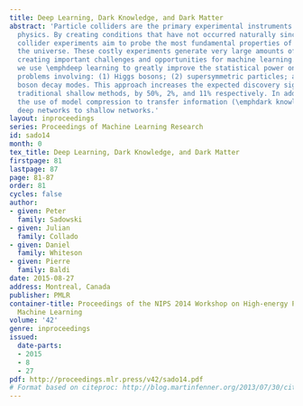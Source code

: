 ```yaml
---
title: Deep Learning, Dark Knowledge, and Dark Matter
abstract: 'Particle colliders are the primary experimental instruments of high-energy
  physics. By creating conditions that have not occurred naturally since the Big Bang,
  collider experiments aim to probe the most fundamental properties of matter and
  the universe. These costly experiments generate very large amounts of noisy data,
  creating important challenges and opportunities for machine learning. In this work
  we use \emphdeep learning to greatly improve the statistical power on three benchmark
  problems involving: (1) Higgs bosons; (2) supersymmetric particles; and (3) Higgs
  boson decay modes. This approach increases the expected discovery significance over
  traditional shallow methods, by 50%, 2%, and 11% respectively. In addition, we explore
  the use of model compression to transfer information (\emphdark knowledge) from
  deep networks to shallow networks.'
layout: inproceedings
series: Proceedings of Machine Learning Research
id: sado14
month: 0
tex_title: Deep Learning, Dark Knowledge, and Dark Matter
firstpage: 81
lastpage: 87
page: 81-87
order: 81
cycles: false
author:
- given: Peter
  family: Sadowski
- given: Julian
  family: Collado
- given: Daniel
  family: Whiteson
- given: Pierre
  family: Baldi
date: 2015-08-27
address: Montreal, Canada
publisher: PMLR
container-title: Proceedings of the NIPS 2014 Workshop on High-energy Physics and
  Machine Learning
volume: '42'
genre: inproceedings
issued:
  date-parts:
  - 2015
  - 8
  - 27
pdf: http://proceedings.mlr.press/v42/sado14.pdf
# Format based on citeproc: http://blog.martinfenner.org/2013/07/30/citeproc-yaml-for-bibliographies/
---
```

